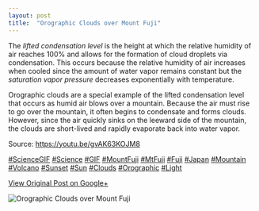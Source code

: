 ```yaml
---
layout: post
title:  "Orographic Clouds over Mount Fuji"
---
```


The _lifted condensation level_ is the height at which the relative humidity
of air reaches 100% and allows for the formation of cloud droplets via
condensation. This occurs because the relative humidity of air increases when
cooled since the amount of water vapor remains constant but the _saturation
vapor pressure_ decreases exponentially with temperature.  
  
Orographic clouds are a special example of the lifted condensation level that
occurs as humid air blows over a mountain. Because the air must rise to go
over the mountain, it often begins to condensate and forms clouds. However,
since the air quickly sinks on the leeward side of the mountain, the clouds
are short-lived and rapidly evaporate back into water vapor.  
  
Source: <https://youtu.be/gvAK63KOJM8>  
  
[#ScienceGIF](https://plus.google.com/s/%23ScienceGIF/posts)
[#Science](https://plus.google.com/s/%23Science/posts)
[#GIF](https://plus.google.com/s/%23GIF/posts)
[#MountFuji](https://plus.google.com/s/%23MountFuji/posts)
[#MtFuji](https://plus.google.com/s/%23MtFuji/posts)
[#Fuji](https://plus.google.com/s/%23Fuji/posts)
[#Japan](https://plus.google.com/s/%23Japan/posts)
[#Mountain](https://plus.google.com/s/%23Mountain/posts)
[#Volcano](https://plus.google.com/s/%23Volcano/posts)
[#Sunset](https://plus.google.com/s/%23Sunset/posts)
[#Sun](https://plus.google.com/s/%23Sun/posts)
[#Clouds](https://plus.google.com/s/%23Clouds/posts)
[#Orographic](https://plus.google.com/s/%23Orographic/posts)
[#Light](https://plus.google.com/s/%23Light/posts)

[View Original Post on Google+](https://plus.google.com/+ColinSullender/posts/2B5GSMFx8Vm)

![Orographic Clouds over Mount Fuji](/assets/img/2016-06-13-Orographic-Clouds-over-Mount-Fuji.gif)
